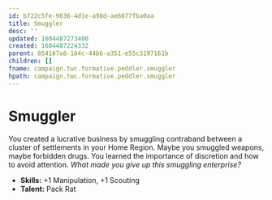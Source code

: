 ```yaml
---
id: b722c5fe-9836-4d1e-a98d-ae6677fba0aa
title: Smuggler
desc: ''
updated: 1604487273400
created: 1604487224332
parent: 854167a8-164c-44b6-a351-e55c3197161b
children: []
fname: campaign.twc.formative.peddler.smuggler
hpath: campaign.twc.formative.peddler.smuggler
---
```

# Smuggler

You created a lucrative business by smuggling contraband between a cluster of settlements in your Home Region. Maybe you smuggled weapons, maybe forbidden drugs. You learned the importance of discretion and how to avoid attention.
_What made you give up this smuggling enterprise?_

- **Skills:** +1 Manipulation, +1 Scouting
- **Talent:** Pack Rat

